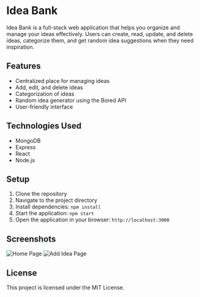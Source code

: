 # Idea Bank

Idea Bank is a full-stack web application that helps you organize and manage your ideas effectively. Users can create, read, update, and delete ideas, categorize them, and get random idea suggestions when they need inspiration.

## Features
- Centralized place for managing ideas
- Add, edit, and delete ideas
- Categorization of ideas
- Random idea generator using the Bored API
- User-friendly interface

## Technologies Used
- MongoDB
- Express
- React
- Node.js

## Setup
1. Clone the repository
2. Navigate to the project directory
3. Install dependencies: `npm install`
4. Start the application: `npm start`
5. Open the application in your browser: `http://localhost:3000`

## Screenshots
![Home Page](screenshots/home.png)
![Add Idea Page](screenshots/add.png)

## License
This project is licensed under the MIT License.
